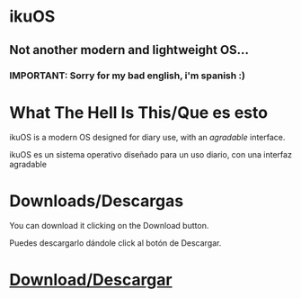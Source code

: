 # ikuOS
## Not another modern and lightweight OS...

### IMPORTANT: Sorry for my bad english, i'm spanish :)

# What The Hell Is This/Que es esto
ikuOS is a modern OS designed for diary use, with an *agradable* interface.

ikuOS es un sistema operativo diseñado para un uso diario, con una interfaz agradable

# Downloads/Descargas
You can download it clicking on the Download button.

Puedes descargarlo dándole click al botón de Descargar.
<a class="github-button" href="https://github.com/ikuOS-io/releases/archive/HEAD.zip" data-color-scheme="no-preference: dark; light: dark_high_contrast; dark: dark;" data-icon="octicon-download" aria-label="Download ikuOS-io/releases on GitHub"><h1>Download/Descargar </h1></a>

